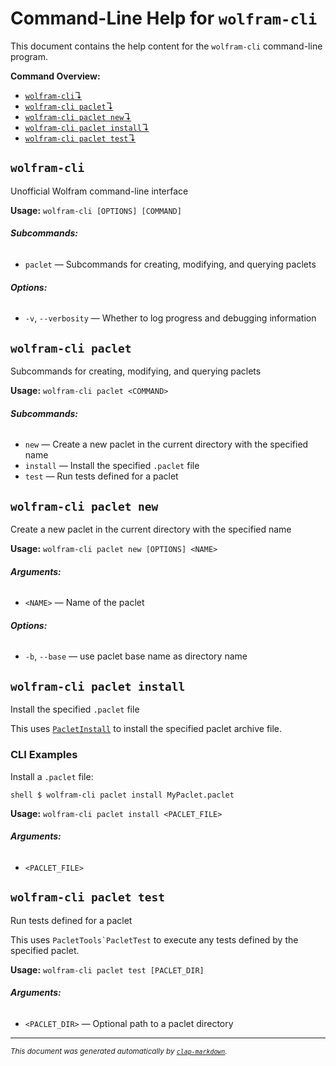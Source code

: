 # Command-Line Help for `wolfram-cli`

This document contains the help content for the `wolfram-cli` command-line program.

**Command Overview:**

* [`wolfram-cli`↴](#wolfram-cli)
* [`wolfram-cli paclet`↴](#wolfram-cli-paclet)
* [`wolfram-cli paclet new`↴](#wolfram-cli-paclet-new)
* [`wolfram-cli paclet install`↴](#wolfram-cli-paclet-install)
* [`wolfram-cli paclet test`↴](#wolfram-cli-paclet-test)

## `wolfram-cli`

Unofficial Wolfram command-line interface

**Usage:** `wolfram-cli [OPTIONS] [COMMAND]`

###### **Subcommands:**

* `paclet` — Subcommands for creating, modifying, and querying paclets

###### **Options:**

* `-v`, `--verbosity` — Whether to log progress and debugging information



## `wolfram-cli paclet`

Subcommands for creating, modifying, and querying paclets

**Usage:** `wolfram-cli paclet <COMMAND>`

###### **Subcommands:**

* `new` — Create a new paclet in the current directory with the specified name
* `install` — Install the specified `.paclet` file
* `test` — Run tests defined for a paclet



## `wolfram-cli paclet new`

Create a new paclet in the current directory with the specified name

**Usage:** `wolfram-cli paclet new [OPTIONS] <NAME>`

###### **Arguments:**

* `<NAME>` — Name of the paclet

###### **Options:**

* `-b`, `--base` — use paclet base name as directory name



## `wolfram-cli paclet install`

Install the specified `.paclet` file

This uses [`PacletInstall`] to install the specified paclet archive file.

[`PacletInstall`]: https://reference.wolfram.com/language/ref/PacletInstall

### CLI Examples

Install a `.paclet` file:

```shell $ wolfram-cli paclet install MyPaclet.paclet ```

**Usage:** `wolfram-cli paclet install <PACLET_FILE>`

###### **Arguments:**

* `<PACLET_FILE>`



## `wolfram-cli paclet test`

Run tests defined for a paclet

This uses `` PacletTools`PacletTest `` to execute any tests defined by the specified paclet.

**Usage:** `wolfram-cli paclet test [PACLET_DIR]`

###### **Arguments:**

* `<PACLET_DIR>` — Optional path to a paclet directory



<hr/>

<small><i>
    This document was generated automatically by
    <a href="https://crates.io/crates/clap-markdown"><code>clap-markdown</code></a>.
</i></small>


